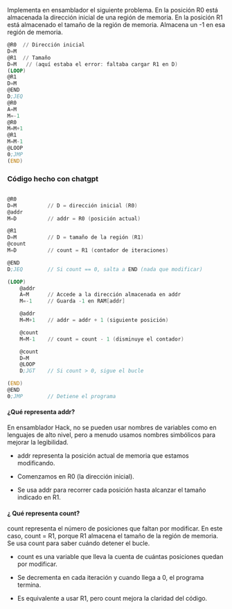 Implementa en ensamblador el siguiente problema. En la posición R0 está almacenada la dirección inicial de una región de memoria. En la posición R1 está almacenado el tamaño de la región de memoria. Almacena un -1 en esa región de memoria.

```asm
@R0  // Dirección inicial
D=M
@R1  // Tamaño
D=M   // (aquí estaba el error: faltaba cargar R1 en D)
(LOOP)
@R1
D=M
@END
D;JEQ
@R0
A=M
M=-1
@R0
M=M+1
@R1
M=M-1
@LOOP
0;JMP
(END)

```

### Código hecho con chatgpt 

```asm

@R0
D=M          // D = dirección inicial (R0)
@addr
M=D          // addr = R0 (posición actual)

@R1
D=M          // D = tamaño de la región (R1)
@count
M=D          // count = R1 (contador de iteraciones)

@END
D;JEQ        // Si count == 0, salta a END (nada que modificar)

(LOOP)
    @addr
    A=M      // Accede a la dirección almacenada en addr
    M=-1     // Guarda -1 en RAM[addr]

    @addr
    M=M+1    // addr = addr + 1 (siguiente posición)

    @count
    M=M-1    // count = count - 1 (disminuye el contador)

    @count
    D=M
    @LOOP
    D;JGT    // Si count > 0, sigue el bucle

(END)
@END
0;JMP        // Detiene el programa
```

#### ¿Qué representa addr?
En ensamblador Hack, no se pueden usar nombres de variables como en lenguajes de alto nivel, pero a menudo usamos nombres simbólicos para mejorar la legibilidad.

- addr representa la posición actual de memoria que estamos modificando.

- Comenzamos en R0 (la dirección inicial).

- Se usa addr para recorrer cada posición hasta alcanzar el tamaño indicado en R1.

#### ¿ Qué representa count?
count representa el número de posiciones que faltan por modificar. En este caso, count = R1, porque R1 almacena el tamaño de la región de memoria. Se usa count para saber cuándo detener el bucle.

- count es una variable que lleva la cuenta de cuántas posiciones quedan por modificar.

- Se decrementa en cada iteración y cuando llega a 0, el programa termina.

- Es equivalente a usar R1, pero count mejora la claridad del código.